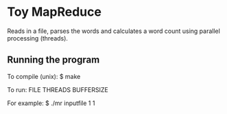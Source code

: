 Toy MapReduce
=============

Reads in a file, parses the words and calculates a word count using parallel processing (threads).


Running the program
------------------

To compile (unix): 
$ make

To run: FILE THREADS BUFFERSIZE

For example:
$ ./mr inputfile 1 1
